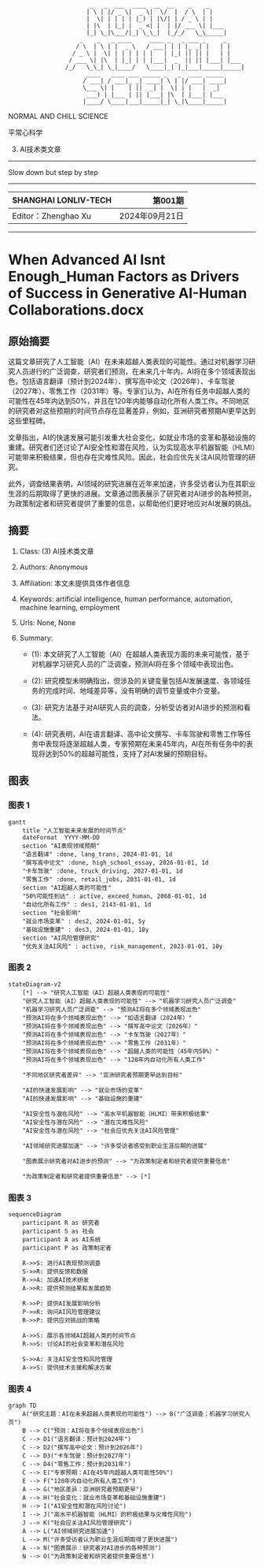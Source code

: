 
<div align="center">

```
               _   _  ___  ____  __  __    _    _     
              | \ | |/ _ \|  _ \|  \/  |  / \  | |    
              |  \| | | | | |_) | |\/| | / _ \ | |    
              | |\  | |_| |  _ <| |  | |/ ___ \| |___ 
              |_| \_|\___/|_| \_\_|  |_/_/   \_\_____|
                 _    _   _ ____     ____ _   _ ___ _     _     
                / \  | \ | |  _ \   / ___| | | |_ _| |   | |    
               / _ \ |  \| | | | | | |   | |_| || || |   | |    
              / ___ \| |\  | |_| | | |___|  _  || || |___| |___ 
             /_/   \_\_| \_|____/   \____|_| |_|___|_____|_____|
              ____   ____ ___ _____ _   _  ____ _____ 
             / ___| / ___|_ _| ____| \ | |/ ___| ____|
             \___ \| |    | ||  _| |  \| | |   |  _|  
              ___) | |___ | || |___| |\  | |___| |___ 
             |____/ \____|___|_____|_| \_|\____|_____|
```

</div>

NORMAL AND CHILL SCIENCE

平常心科学

3) AI技术类文章

---

Slow down but step by step

---

| SHANGHAI LONLIV-TECH | 第001期 |
|:----------------------|--------:|
| Editor：Zhenghao Xu     | 2024年09月21日 |

---



# When Advanced AI Isnt Enough_Human Factors as Drivers of Success in Generative AI-Human Collaborations.docx

## 原始摘要

这篇文章研究了人工智能（AI）在未来超越人类表现的可能性。通过对机器学习研究人员进行的广泛调查，研究者们预测，在未来几十年内，AI将在多个领域表现出色，包括语言翻译（预计到2024年）、撰写高中论文（2026年）、卡车驾驶（2027年）、零售工作（2031年）等。专家们认为，AI在所有任务中超越人类的可能性在45年内达到50%，并且在120年内能够自动化所有人类工作。不同地区的研究者对这些预期的时间节点存在显著差异，例如，亚洲研究者预期AI更早达到这些里程碑。

文章指出，AI的快速发展可能引发重大社会变化，如就业市场的变革和基础设施的重建。研究者们还讨论了AI安全性和潜在风险，认为实现高水平机器智能（HLMI）可能带来积极结果，但也存在灾难性风险。因此，社会应优先关注AI风险管理的研究。

此外，调查结果表明，AI领域的研究进展在近年来加速，许多受访者认为在其职业生涯的后期取得了更快的进展。文章通过图表展示了研究者对AI进步的各种预测，为政策制定者和研究者提供了重要的信息，以帮助他们更好地应对AI发展的挑战。

## 摘要

1. Class: (3) AI技术类文章

2. Authors:  Anonymous

3. Affiliation: 本文未提供具体作者信息

4. Keywords: artificial intelligence, human performance, automation, machine learning, employment

5. Urls: None, None 

6. Summary:

   - (1): 本文研究了人工智能（AI）在超越人类表现方面的未来可能性，基于对机器学习研究人员的广泛调查，预测AI将在多个领域中表现出色。

   - (2): 研究模型未明确指出，但涉及的关键变量包括AI发展速度、各领域任务的完成时间、地域差异等，没有明确的调节变量或中介变量。

   - (3): 研究方法基于对AI研究人员的调查，分析受访者对AI进步的预测和看法。

   - (4): 研究表明，AI在语言翻译、高中论文撰写、卡车驾驶和零售工作等任务中表现将逐渐超越人类，专家预期在未来45年内，AI在所有任务中的表现将达到50%的超越可能性，支持了对AI发展的预期目标。

## 图表

### 图表 1

```mermaid
gantt
    title "人工智能未来发展的时间节点"
    dateFormat  YYYY-MM-DD
    section "AI表现领域预期"
    "语言翻译" :done, lang_trans, 2024-01-01, 1d
    "撰写高中论文" :done, high_school_essay, 2026-01-01, 1d
    "卡车驾驶" :done, truck_driving, 2027-01-01, 1d
    "零售工作" :done, retail_jobs, 2031-01-01, 1d
    section "AI超越人类的可能性"
    "50%可能性到达" : active, exceed_human, 2068-01-01, 1d
    "自动化所有工作" : des1, 2143-01-01, 1d
    section "社会影响"
    "就业市场变革" : des2, 2024-01-01, 5y
    "基础设施重建" : des3, 2024-01-01, 10y
    section "AI风险管理研究"
    "优先关注AI风险" : active, risk_management, 2023-01-01, 10y
```

### 图表 2

```mermaid
stateDiagram-v2
    [*] --> "研究人工智能（AI）超越人类表现的可能性"
    "研究人工智能（AI）超越人类表现的可能性" --> "机器学习研究人员广泛调查"
    "机器学习研究人员广泛调查" --> "预测AI将在多个领域表现出色"
    "预测AI将在多个领域表现出色" --> "如语言翻译（2024年）"
    "预测AI将在多个领域表现出色" --> "撰写高中论文（2026年）"
    "预测AI将在多个领域表现出色" --> "卡车驾驶（2027年）"
    "预测AI将在多个领域表现出色" --> "零售工作（2031年）"
    "预测AI将在多个领域表现出色" --> "超越人类的可能性（45年内50%）"
    "预测AI将在多个领域表现出色" --> "120年内自动化所有人类工作"
    
    "不同地区研究者差异" --> "亚洲研究者预期更早达到目标"

    "AI的快速发展影响" --> "就业市场的变革"
    "AI的快速发展影响" --> "基础设施的重建"
    
    "AI安全性与潜在风险" --> "高水平机器智能（HLMI）带来积极结果"
    "AI安全性与潜在风险" --> "潜在灾难性风险"
    "AI安全性与潜在风险" --> "社会应优先关注AI风险管理"

    "AI领域研究进展加速" --> "许多受访者感受到职业生涯后期的进展"
    
    "图表展示研究者对AI进步的预测" --> "为政策制定者和研究者提供重要信息"
    
    "为政策制定者和研究者提供重要信息" --> [*]
```

### 图表 3

```mermaid
sequenceDiagram
    participant R as 研究者
    participant S as 社会
    participant A as AI系统
    participant P as 政策制定者

    R->>S: 进行AI表现预测调查
    S->>R: 提供反馈和数据
    R->>A: 加速AI技术研发
    A->>R: 提供预测结果和发展趋势

    R->>P: 提供AI发展影响分析
    P->>R: 询问AI风险管理建议
    R->>P: 提供应对挑战的策略

    A->>S: 展示各领域AI超越人类的时间节点
    R->>S: 讨论AI的社会变革和潜在风险

    S->>A: 关注AI安全性和风险管理
    A->>S: 提供技术支援和解决方案
```

### 图表 4

```mermaid
graph TD
    A("研究主题：AI在未来超越人类表现的可能性") --> B("广泛调查：机器学习研究人员")
    B --> C("预测：AI将在多个领域表现出色")
    C --> D1("语言翻译：预计到2024年")
    C --> D2("撰写高中论文：预计到2026年")
    C --> D3("卡车驾驶：预计到2027年")
    C --> D4("零售工作：预计到2031年")
    C --> E("专家预期：AI在45年内超越人类可能性50%")
    E --> F("120年内自动化所有人类工作")
    A --> G("地区差异：亚洲研究者预期更早")
    A --> H("社会变化：就业市场变革和基础设施重建")
    H --> I("AI安全性和潜在风险讨论")
    I --> J("高水平机器智能（HLMI）的积极结果与灾难性风险")
    J --> K("社会应关注AI风险管理研究")
    A --> L("AI领域研究进展加速")
    L --> M("许多受访者认为职业生涯后期取得了更快进展")
    A --> N("图表展示：研究者对AI进步的各种预测")
    N --> O("为政策制定者和研究者提供重要信息")
```

